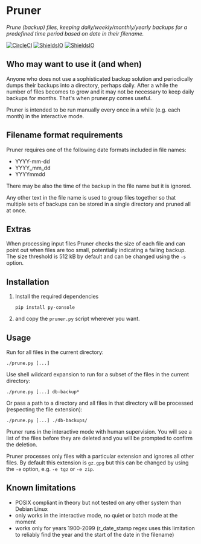 # Pruner

*Prune (backup) files, keeping daily/weekly/monthly/yearly backups for a predefined time period based on date in their filename.*

[![CircleCI](https://dl.circleci.com/status-badge/img/gh/mkomon/pruner/tree/master.svg?style=shield)](https://dl.circleci.com/status-badge/redirect/gh/mkomon/pruner/tree/master)
[![ShieldsIO](https://img.shields.io/badge/licence-MIT-blue)](https://github.com/mkomon/pruner/LICENSE.txt)
[![ShieldsIO](https://img.shields.io/badge/python-v3.8-yellowgreen)](https://github.com/mkomon/pruner)

## Who may want to use it (and when)

Anyone who does not use a sophisticated backup solution and periodically dumps their backups into a directory, perhaps daily. After a while the number of files becomes to grow and it may not be necessary to keep daily backups for months. That's when pruner.py comes useful.

Pruner is intended to be run manually every once in a while (e.g. each month) in the interactive mode.

## Filename format requirements

Pruner requires one of the following date formats included in file names:

- YYYY-mm-dd
- YYYY_mm_dd
- YYYYmmdd

There may be also the time of the backup in the file name but it is ignored.

Any other text in the file name is used to group files together so that multiple sets of backups
can be stored in a single directory and pruned all at once.

## Extras

When processing input files Pruner checks the size of each file and can point out when files are too small, potentially indicating a failing backup. The size threshold is 512 kB by default and can be changed using the `-s` option.

## Installation

1. Install the required dependencies

    ```shell
    pip install py-console
    ```

2. and copy the `pruner.py` script wherever you want.

## Usage

Run for all files in the current directory:

```shell
./prune.py [...]
```

Use shell wildcard expansion to run for a subset of the files in the current directory:

```shell
./prune.py [...] db-backup*
```

Or pass a path to a directory and all files in that directory will be processed (respecting the file extension):

```shell
./prune.py [...] ./db-backups/
```

Pruner runs in the interactive mode with human supervision. You will see a list of the files before they are deleted and you will be prompted to confirm the deletion.

Pruner processes only files with a particular extension and ignores all other files. By default this extension is `gz.gpg` but this can be changed by using the `-e` option, e.g. `-e tgz` or `-e zip`.

## Known limitations

- POSIX compliant in theory but not tested on any other system than Debian Linux
- only works in the interactive mode, no quiet or batch mode at the moment
- works only for years 1900-2099 (r_date_stamp regex uses this limitation to reliably find the year and the start of the date in the filename)
